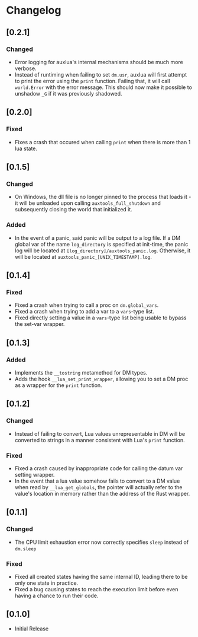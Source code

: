 # Changelog

## [0.2.1]

### Changed

- Error logging for auxlua's internal mechanisms should be much more verbose.
- Instead of runtiming when failing to set `dm.usr`, auxlua will first attempt to print the error using the `print` function. Failing that, it will call `world.Error` with the error message. This should now make it possible to unshadow `_G` if it was previously shadowed.

## [0.2.0]

### Fixed

- Fixes a crash that occured when calling `print` when there is more than 1 lua state.

## [0.1.5]

### Changed

- On Windows, the dll file is no longer pinned to the process that loads it - it will be unloaded upon calling `auxtools_full_shutdown` and subsequently closing the world that initialized it.

### Added

- In the event of a panic, said panic will be output to a log file. If a DM global var of the name `log_directory` is specified at init-time, the panic log will be located at `[log_directory]/auxtools_panic.log`. Otherwise, it will be located at `auxtools_panic_[UNIX_TIMESTAMP].log`.

## [0.1.4]

### Fixed

- Fixed a crash when trying to call a proc on `dm.global_vars`.
- Fixed a crash when trying to add a var to a `vars`-type list.
- Fixed directly setting a value in a `vars`-type list being usable to bypass the set-var wrapper.

## [0.1.3]

### Added

- Implements the `__tostring` metamethod for DM types.
- Adds the hook `__lua_set_print_wrapper`, allowing you to set a DM proc as a wrapper for the `print` function.

## [0.1.2]

### Changed

- Instead of failing to convert, Lua values unrepresentable in DM will be converted to strings in a manner consistent with Lua's `print` function.

### Fixed

- Fixed a crash caused by inappropriate code for calling the datum var setting wrapper.
- In the event that a lua value somehow fails to convert to a DM value when read by `__lua_get_globals`, the pointer will actually refer to the value's location in memory rather than the address of the Rust wrapper.

## [0.1.1]

### Changed

- The CPU limit exhaustion error now correctly specifies `sleep` instead of `dm.sleep`

### Fixed

- Fixed all created states having the same internal ID, leading there to be only one state in practice.
- Fixed a bug causing states to reach the execution limit before even having a chance to run their code.

## [0.1.0]

- Initial Release
